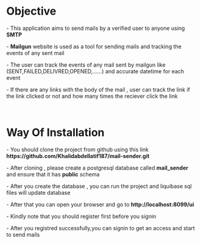 <h1>Objective</h1>
<p>- This application aims to send mails by a verified user to anyone using <strong>SMTP</strong></p>
<p>- <strong>Mailgun</strong> website is used as a tool for sending mails and tracking the events of any sent mail</p>
<p>- The user can track the events of any mail sent by mailgun like (SENT,FAILED,DELIVRED,OPENED,......) and accurate datetime for each event</p>
<p>- If there are any links with the body of the mail , user can track the link if the link clicked or not and how many times the reciever click the link</p>
<br/>
<h1>Way Of Installation</h1>
<p>- You should clone the project from github using this link <strong>https://github.com/Khalidabdellatif187/mail-sender.git</strong></p>
<p>- After cloning , please create a postgresql database called <strong>mail_sender</strong> and ensure that it has <strong>public</strong> schema</p>
<p>- After you create the database , you can run the project and liquibase sql files will update database </p>
<p>- After that you can open your browser and go to <strong>http://localhost:8099/ui</strong></p>
<p>- Kindly note that you should register first before you signin</p>
<p>- After you registred successfully,you can signin to get an access and start to send mails</p>
